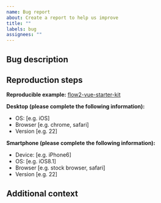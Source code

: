 ```yaml
---
name: Bug report
about: Create a report to help us improve
title: ""
labels: bug
assignees: ""
---
```


## Bug description

<!--
    A clear and concise description of what the bug is.
    Ideally you should provide a working Stackblitz example
-->

## Reproduction steps

<!--
    If you want the bug to be fixed faster provide a working stackblitz example
    or
    Provide the steps to reproduce and expected behavior.
    If applicable, add screenshots to help explain your problem.
 -->

**Reproducible example:** [flow2-vue-starter-kit](https://stackblitz.com/edit/vitejs-vite-npjkab?file=src%2FApp.vue)

**Desktop (please complete the following information):**

- OS: [e.g. iOS]
- Browser [e.g. chrome, safari]
- Version [e.g. 22]

**Smartphone (please complete the following information):**

- Device: [e.g. iPhone6]
- OS: [e.g. iOS8.1]
- Browser [e.g. stock browser, safari]
- Version [e.g. 22]

## Additional context

<!-- Add any other context about the problem here. -->
